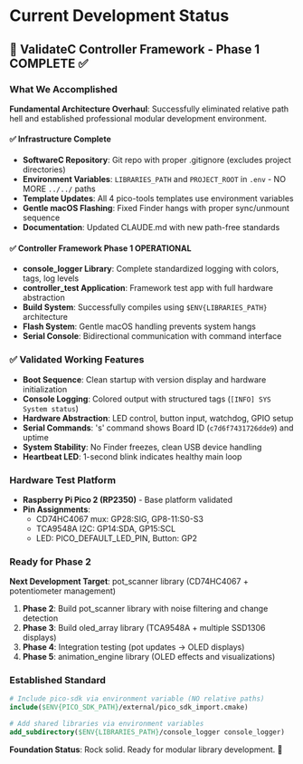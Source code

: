 # Current Development Status

## 🎉 ValidateC Controller Framework - Phase 1 COMPLETE ✅

### What We Accomplished
**Fundamental Architecture Overhaul**: Successfully eliminated relative path hell and established professional modular development environment.

#### ✅ Infrastructure Complete
- **SoftwareC Repository**: Git repo with proper .gitignore (excludes project directories)
- **Environment Variables**: `LIBRARIES_PATH` and `PROJECT_ROOT` in `.env` - NO MORE `../../` paths
- **Template Updates**: All 4 pico-tools templates use environment variables
- **Gentle macOS Flashing**: Fixed Finder hangs with proper sync/unmount sequence
- **Documentation**: Updated CLAUDE.md with new path-free standards

#### ✅ Controller Framework Phase 1 OPERATIONAL
- **console_logger Library**: Complete standardized logging with colors, tags, log levels
- **controller_test Application**: Framework test app with full hardware abstraction
- **Build System**: Successfully compiles using `$ENV{LIBRARIES_PATH}` architecture
- **Flash System**: Gentle macOS handling prevents system hangs
- **Serial Console**: Bidirectional communication with command interface

### ✅ Validated Working Features
- **Boot Sequence**: Clean startup with version display and hardware initialization
- **Console Logging**: Colored output with structured tags (`[INFO] SYS System status`)
- **Hardware Abstraction**: LED control, button input, watchdog, GPIO setup
- **Serial Commands**: 's' command shows Board ID (`c7d6f7431726dde9`) and uptime
- **System Stability**: No Finder freezes, clean USB device handling
- **Heartbeat LED**: 1-second blink indicates healthy main loop

### Hardware Test Platform
- **Raspberry Pi Pico 2 (RP2350)** - Base platform validated
- **Pin Assignments**: 
  - CD74HC4067 mux: GP28:SIG, GP8-11:S0-S3
  - TCA9548A I2C: GP14:SDA, GP15:SCL  
  - LED: PICO_DEFAULT_LED_PIN, Button: GP2

### Ready for Phase 2
**Next Development Target**: pot_scanner library (CD74HC4067 + potentiometer management)

1. **Phase 2**: Build pot_scanner library with noise filtering and change detection
2. **Phase 3**: Build oled_array library (TCA9548A + multiple SSD1306 displays)
3. **Phase 4**: Integration testing (pot updates → OLED displays)
4. **Phase 5**: animation_engine library (OLED effects and visualizations)

### Established Standard
```cmake
# Include pico-sdk via environment variable (NO relative paths)
include($ENV{PICO_SDK_PATH}/external/pico_sdk_import.cmake)

# Add shared libraries via environment variables  
add_subdirectory($ENV{LIBRARIES_PATH}/console_logger console_logger)
```

**Foundation Status**: Rock solid. Ready for modular library development. 🚀